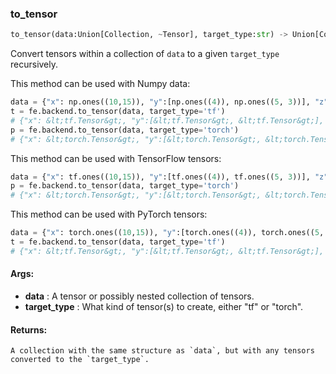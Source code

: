 

### to_tensor
```python
to_tensor(data:Union[Collection, ~Tensor], target_type:str) -> Union[Collection, ~Tensor]
```
Convert tensors within a collection of `data` to a given `target_type` recursively.

This method can be used with Numpy data:
```python
data = {"x": np.ones((10,15)), "y":[np.ones((4)), np.ones((5, 3))], "z":{"key":np.ones((2,2))}}
t = fe.backend.to_tensor(data, target_type='tf')
# {"x": &lt;tf.Tensor&gt;, "y":[&lt;tf.Tensor&gt;, &lt;tf.Tensor&gt;], "z": {"key": &lt;tf.Tensor&gt;}}
p = fe.backend.to_tensor(data, target_type='torch')
# {"x": &lt;torch.Tensor&gt;, "y":[&lt;torch.Tensor&gt;, &lt;torch.Tensor&gt;], "z": {"key": &lt;torch.Tensor&gt;}}
```

This method can be used with TensorFlow tensors:
```python
data = {"x": tf.ones((10,15)), "y":[tf.ones((4)), tf.ones((5, 3))], "z":{"key":tf.ones((2,2))}}
p = fe.backend.to_tensor(data, target_type='torch')
# {"x": &lt;torch.Tensor&gt;, "y":[&lt;torch.Tensor&gt;, &lt;torch.Tensor&gt;], "z": {"key": &lt;torch.Tensor&gt;}}
```

This method can be used with PyTorch tensors:
```python
data = {"x": torch.ones((10,15)), "y":[torch.ones((4)), torch.ones((5, 3))], "z":{"key":torch.ones((2,2))}}
t = fe.backend.to_tensor(data, target_type='tf')
# {"x": &lt;tf.Tensor&gt;, "y":[&lt;tf.Tensor&gt;, &lt;tf.Tensor&gt;], "z": {"key": &lt;tf.Tensor&gt;}}
```


#### Args:

* **data** :  A tensor or possibly nested collection of tensors.
* **target_type** :  What kind of tensor(s) to create, either "tf" or "torch".

#### Returns:
    A collection with the same structure as `data`, but with any tensors converted to the `target_type`.